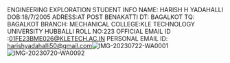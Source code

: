 ENGINEERING EXPLORATION
STUDENT INFO
NAME: HARISH H YADAHALLI
DOB:18/7/2005
ADRESS:AT POST BENAKATTI DT: BAGALKOT TQ: BAGALKOT 
BRANCH: MECHANICAL
COLLEGE:KLE TECHNOLOGY UNIVERSITY HUBBALLI
ROLL NO:223
OFFICIAL EMAIL ID :01FE23BME026@KLETECH.AC.IN
PERSONAL EMAIL ID: harishyadahalli50@gmail.com![IMG-20230722-WA0001](https://github.com/HarishHyadahalli/HarishHyadahalli/assets/146202054/8a0e983e-d26c-465c-8053-6045763b9220)
![IMG-20230720-WA0092](https://github.com/HarishHyadahalli/HarishHyadahalli/assets/146202054/0fa58fbc-a63c-4dc3-918a-509784c8e77b)
